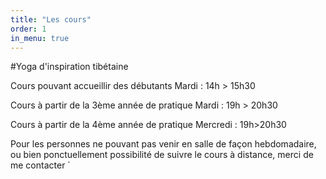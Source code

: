 ```yaml
---
title: "Les cours"
order: 1
in_menu: true
---
```

#Yoga d'inspiration tibétaine

Cours pouvant accueillir des débutants 
Mardi : 14h > 15h30

Cours à partir de la 3ème année de pratique 
Mardi : 19h > 20h30 

Cours à partir de la 4ème année de pratique 
Mercredi : 19h>20h30

Pour les personnes ne pouvant pas venir en salle de façon hebdomadaire, ou bien ponctuellement possibilité de suivre le cours à distance, merci de me contacter
` 